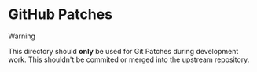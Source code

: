 # GitHub Patches

> [!WARNING]
> This directory should **only** be used for Git Patches during development work. This shouldn't be commited or merged into the upstream repository.
